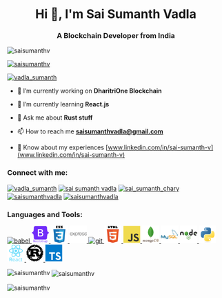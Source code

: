 <h1 align="center">Hi 👋, I'm Sai Sumanth Vadla</h1>
<h3 align="center">A Blockchain Developer from India</h3>

<p align="left"> <img src="https://komarev.com/ghpvc/?username=saisumanthv&label=Profile%20views&color=0e75b6&style=flat" alt="saisumanthv" /> </p>

<p align="left"> <a href="https://github.com/ryo-ma/github-profile-trophy"><img src="https://github-profile-trophy.vercel.app/?username=saisumanthv" alt="saisumanthv" /></a> </p>

<p align="left"> <a href="https://twitter.com/vadla_sumanth" target="blank"><img src="https://img.shields.io/twitter/follow/vadla_sumanth?logo=twitter&style=for-the-badge" alt="vadla_sumanth" /></a> </p>

- 🔭 I’m currently working on **DharitriOne Blockchain**

- 🌱 I’m currently learning **React.js**

- 💬 Ask me about **Rust stuff**

- 📫 How to reach me **saisumanthvadla@gmail.com**

- 📄 Know about my experiences [www.linkedin.com/in/sai-sumanth-v](www.linkedin.com/in/sai-sumanth-v)

<h3 align="left">Connect with me:</h3>
<p align="left">
<a href="https://twitter.com/vadla_sumanth" target="blank"><img align="center" src="https://raw.githubusercontent.com/rahuldkjain/github-profile-readme-generator/master/src/images/icons/Social/twitter.svg" alt="vadla_sumanth" height="30" width="40" /></a>
<a href="https://linkedin.com/in/sai sumanth vadla" target="blank"><img align="center" src="https://raw.githubusercontent.com/rahuldkjain/github-profile-readme-generator/master/src/images/icons/Social/linked-in-alt.svg" alt="sai sumanth vadla" height="30" width="40" /></a>
<a href="https://instagram.com/sai_sumanth_chary" target="blank"><img align="center" src="https://raw.githubusercontent.com/rahuldkjain/github-profile-readme-generator/master/src/images/icons/Social/instagram.svg" alt="sai_sumanth_chary" height="30" width="40" /></a>
<a href="https://www.hackerrank.com/saisumanthvadla" target="blank"><img align="center" src="https://raw.githubusercontent.com/rahuldkjain/github-profile-readme-generator/master/src/images/icons/Social/hackerrank.svg" alt="saisumanthvadla" height="30" width="40" /></a>
<a href="https://www.leetcode.com/saisumanthvadla" target="blank"><img align="center" src="https://raw.githubusercontent.com/rahuldkjain/github-profile-readme-generator/master/src/images/icons/Social/leet-code.svg" alt="saisumanthvadla" height="30" width="40" /></a>
</p>

<h3 align="left">Languages and Tools:</h3>
<p align="left"> <a href="https://babeljs.io/" target="_blank" rel="noreferrer"> <img src="https://www.vectorlogo.zone/logos/babeljs/babeljs-icon.svg" alt="babel" width="40" height="40"/> </a> <a href="https://getbootstrap.com" target="_blank" rel="noreferrer"> <img src="https://raw.githubusercontent.com/devicons/devicon/master/icons/bootstrap/bootstrap-plain-wordmark.svg" alt="bootstrap" width="40" height="40"/> </a> <a href="https://www.w3schools.com/css/" target="_blank" rel="noreferrer"> <img src="https://raw.githubusercontent.com/devicons/devicon/master/icons/css3/css3-original-wordmark.svg" alt="css3" width="40" height="40"/> </a> <a href="https://expressjs.com" target="_blank" rel="noreferrer"> <img src="https://raw.githubusercontent.com/devicons/devicon/master/icons/express/express-original-wordmark.svg" alt="express" width="40" height="40"/> </a> <a href="https://git-scm.com/" target="_blank" rel="noreferrer"> <img src="https://www.vectorlogo.zone/logos/git-scm/git-scm-icon.svg" alt="git" width="40" height="40"/> </a> <a href="https://www.w3.org/html/" target="_blank" rel="noreferrer"> <img src="https://raw.githubusercontent.com/devicons/devicon/master/icons/html5/html5-original-wordmark.svg" alt="html5" width="40" height="40"/> </a> <a href="https://developer.mozilla.org/en-US/docs/Web/JavaScript" target="_blank" rel="noreferrer"> <img src="https://raw.githubusercontent.com/devicons/devicon/master/icons/javascript/javascript-original.svg" alt="javascript" width="40" height="40"/> </a> <a href="https://www.mongodb.com/" target="_blank" rel="noreferrer"> <img src="https://raw.githubusercontent.com/devicons/devicon/master/icons/mongodb/mongodb-original-wordmark.svg" alt="mongodb" width="40" height="40"/> </a> <a href="https://www.mysql.com/" target="_blank" rel="noreferrer"> <img src="https://raw.githubusercontent.com/devicons/devicon/master/icons/mysql/mysql-original-wordmark.svg" alt="mysql" width="40" height="40"/> </a> <a href="https://nodejs.org" target="_blank" rel="noreferrer"> <img src="https://raw.githubusercontent.com/devicons/devicon/master/icons/nodejs/nodejs-original-wordmark.svg" alt="nodejs" width="40" height="40"/> </a> <a href="https://www.python.org" target="_blank" rel="noreferrer"> <img src="https://raw.githubusercontent.com/devicons/devicon/master/icons/python/python-original.svg" alt="python" width="40" height="40"/> </a> <a href="https://reactjs.org/" target="_blank" rel="noreferrer"> <img src="https://raw.githubusercontent.com/devicons/devicon/master/icons/react/react-original-wordmark.svg" alt="react" width="40" height="40"/> </a> <a href="https://www.rust-lang.org" target="_blank" rel="noreferrer"> <img src="https://raw.githubusercontent.com/devicons/devicon/master/icons/rust/rust-plain.svg" alt="rust" width="40" height="40"/> </a> <a href="https://www.typescriptlang.org/" target="_blank" rel="noreferrer"> <img src="https://raw.githubusercontent.com/devicons/devicon/master/icons/typescript/typescript-original.svg" alt="typescript" width="40" height="40"/> </a> </p>

<p><img align="left" src="https://github-readme-stats.vercel.app/api/top-langs?username=saisumanthv&show_icons=true&locale=en&layout=compact" alt="saisumanthv" /></p>

<p>&nbsp;<img align="center" src="https://github-readme-stats.vercel.app/api?username=saisumanthv&show_icons=true&locale=en" alt="saisumanthv" /></p>

<p><img align="center" src="https://github-readme-streak-stats.herokuapp.com/?user=saisumanthv&" alt="saisumanthv" /></p>
